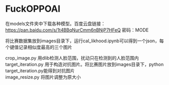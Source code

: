 # FuckOPPOAI

在models文件夹中下载各种模型。百度云盘链接：https://pan.baidu.com/s/1t4BBqNurCmm6nBNjP7HFeQ 密码：MODE

将比赛数据集放到images目录下，运行cal_likhood.ipynb可以得到一个json，每个键值记录相似度最高的三个图片

crop_image.py 用dlib检测人脸范围，扰动只在检测到的人脸范围内  
target_iteration.py 用于构造对抗图片。将比赛图片放到images目录下，python target_iteration.py能得到对抗图片  
image_resize.py 将图片调整为原大小